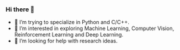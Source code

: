 ### Hi there 👋

<!--
**lpfacun/lpfacun** is a ✨ _special_ ✨ repository because its `README.md` (this file) appears on your GitHub profile.

Here are some ideas to get you started:
-->
- 🔭 I’m trying to specialize in Python and C/C++.
- 🌱 I’m interested in exploring Machine Learning, Computer Vision, Reinforcement Learning and Deep Learning.
- 🤔 I’m looking for help with research ideas.
